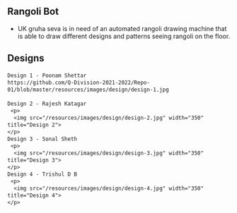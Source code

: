 ## Rangoli Bot
- UK gruha seva is in need of an automated rangoli drawing machine that is able to draw 
  different designs and patterns seeing rangoli on the floor.

## Designs
    Design 1 - Poonam Shettar
    https://github.com/Q-Division-2021-2022/Repo-01/blob/master/resources/images/design/design-1.jpg

    Design 2 - Rajesh Katagar
     <p>
      <img src="/resources/images/design/design-2.jpg" width="350" title="Design 2">
    </p> 
    Design 3 - Sonal Sheth
     <p>
      <img src="/resources/images/design/design-3.jpg" width="350" title="Design 3">
    </p> 
    Design 4 - Trishul D B
     <p>
      <img src="/resources/images/design/design-4.jpg" width="350" title="Design 4">
    </p> 